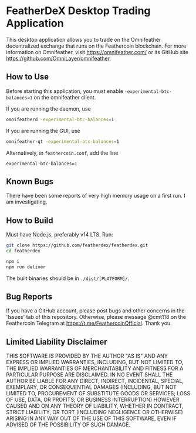 # FeatherDeX Desktop Trading Application

This desktop application allows you to trade on the Omnifeather decentralized exchange that runs on the Feathercoin blockchain. For more information on Omnifeather, visit https://omnifeather.com/ or its GitHub site https://github.com/OmniLayer/omnifeather.

## How to Use

Before starting this application, you must enable `-experimental-btc-balances=1` on the omnifeather client.

If you are running the daemon, use

```bash
omnifeatherd -experimental-btc-balances=1
```

If you are running the GUI, use

```bash
omnifeather-qt -experimental-btc-balances=1
```

Alternatively, in `feathercoin.conf`, add the line

```experimental-btc-balances=1```

## Known Bugs

There have been some reports of very high memory usage on a first run. I am investigating.

## How to Build

Must have Node.js, preferably v14 LTS. Run:

```bash
git clone https://github.com/featherdex/featherdex.git
cd featherdex
```

```bash
npm i
npm run deliver
```

The built binaries should be in `./dist/[PLATFORM]/`.

## Bug Reports

If you have a GitHub account, please post bugs and other concerns in the 'Issues' tab of this repository. Otherwise, please message @cmt118 on the Feathercoin Telegram at https://t.me/FeathercoinOfficial. Thank you.

## Limited Liability Disclaimer

THIS SOFTWARE IS PROVIDED BY THE AUTHOR
"AS IS" AND ANY EXPRESS OR IMPLIED WARRANTIES,
INCLUDING, BUT NOT LIMITED TO, THE IMPLIED WARRANTIES OF
MERCHANTABILITY AND FITNESS FOR A PARTICULAR PURPOSE ARE
DISCLAIMED. IN NO EVENT SHALL THE AUTHOR BE LIABLE FOR
ANY DIRECT, INDIRECT, INCIDENTAL, SPECIAL, EXEMPLARY, OR
CONSEQUENTIAL DAMAGES (INCLUDING, BUT NOT LIMITED TO,
PROCUREMENT OF SUBSTITUTE GOODS OR SERVICES; LOSS OF
USE, DATA, OR PROFITS; OR BUSINESS INTERRUPTION) HOWEVER
CAUSED AND ON ANY THEORY OF LIABILITY, WHETHER IN
CONTRACT, STRICT LIABILITY, OR TORT (INCLUDING
NEGLIGENCE OR OTHERWISE) ARISING IN ANY WAY OUT OF THE
USE OF THIS SOFTWARE, EVEN IF ADVISED OF THE POSSIBILITY
OF SUCH DAMAGE.
